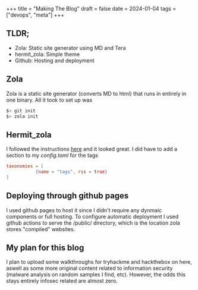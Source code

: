 +++
title = "Making The Blog"
draft = false
date = 2024-01-04
tags = ["devops", "meta"]
+++

## TLDR;
* Zola: Static site generator using MD and Tera
* hermit_zola: Simple theme
* Github: Hosting and deployment

## Zola
Zola is a static site generator (converts MD to html) that runs in entirely in one binary. All it took to set up was
```bash
$> git init
$> zola init
```

## Hermit_zola
I followed the instructions <a href="https://www.getzola.org/themes/hermit/">here</a> and it looked great. I did have to add a section to my *config.toml* for the tags
```toml
taxonomies = [
           {name = "tags", rss = true}
]

```
## Deploying through github pages
I used github pages to host it since I didn't require any dynmaic components or full hosting. To configure automatic deployment I used github actions to serve the /public/ directory, which is the location zola stores "compiled" websites.

## My plan for this blog
I plan to upload some walkthroughs for tryhackme and hackthebox on here, aswell as some more original content related to information security (malware analysis on random samples I find, etc).  However, the odds this stays entirely infosec related are almost zero.
